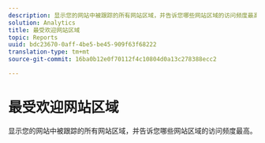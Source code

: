```yaml
---
description: 显示您的网站中被跟踪的所有网站区域，并告诉您哪些网站区域的访问频度最高。
solution: Analytics
title: 最受欢迎网站区域
topic: Reports
uuid: bdc23670-0aff-4be5-be45-909f63f68222
translation-type: tm+mt
source-git-commit: 16ba0b12e0f70112f4c10804d0a13c278388ecc2

---
```



# 最受欢迎网站区域

显示您的网站中被跟踪的所有网站区域，并告诉您哪些网站区域的访问频度最高。

